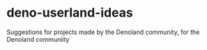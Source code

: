 # deno-userland-ideas
Suggestions for projects made by the Denoland community, for the Denoland communiity
